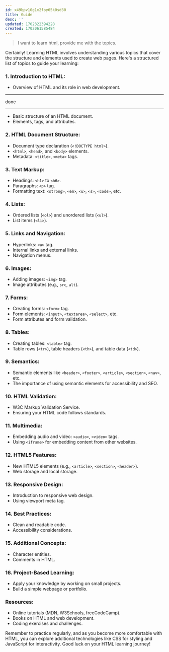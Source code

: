 ```yaml
---
id: x49bpv10g1x2foy65k0sd30
title: Guide
desc: ''
updated: 1702322394228
created: 1702061585484
---
```


> I want to learn html, provide me with the topics.

Certainly! Learning HTML involves understanding various topics that cover the structure and elements used to create web pages. Here's a structured list of topics to guide your learning:

### 1. **Introduction to HTML:**
   - Overview of HTML and its role in web development.
   
---

done

---

   - Basic structure of an HTML document.
   - Elements, tags, and attributes.

### 2. **HTML Document Structure:**
   - Document type declaration (`<!DOCTYPE html>`).
   - `<html>`, `<head>`, and `<body>` elements.
   - Metadata: `<title>`, `<meta>` tags.

### 3. **Text Markup:**
   - Headings: `<h1>` to `<h6>`.
   - Paragraphs: `<p>` tag.
   - Formatting text: `<strong>`, `<em>`, `<u>`, `<s>`, `<code>`, etc.

### 4. **Lists:**
   - Ordered lists (`<ol>`) and unordered lists (`<ul>`).
   - List items (`<li>`).

### 5. **Links and Navigation:**
   - Hyperlinks: `<a>` tag.
   - Internal links and external links.
   - Navigation menus.

### 6. **Images:**
   - Adding images: `<img>` tag.
   - Image attributes (e.g., `src`, `alt`).

### 7. **Forms:**
   - Creating forms: `<form>` tag.
   - Form elements: `<input>`, `<textarea>`, `<select>`, etc.
   - Form attributes and form validation.

### 8. **Tables:**
   - Creating tables: `<table>` tag.
   - Table rows (`<tr>`), table headers (`<th>`), and table data (`<td>`).

### 9. **Semantics:**
   - Semantic elements like `<header>`, `<footer>`, `<article>`, `<section>`, `<nav>`, etc.
   - The importance of using semantic elements for accessibility and SEO.

### 10. **HTML Validation:**
   - W3C Markup Validation Service.
   - Ensuring your HTML code follows standards.

### 11. **Multimedia:**
   - Embedding audio and video: `<audio>`, `<video>` tags.
   - Using `<iframe>` for embedding content from other websites.

### 12. **HTML5 Features:**
   - New HTML5 elements (e.g., `<article>`, `<section>`, `<header>`).
   - Web storage and local storage.

### 13. **Responsive Design:**
   - Introduction to responsive web design.
   - Using viewport meta tag.

### 14. **Best Practices:**
   - Clean and readable code.
   - Accessibility considerations.

### 15. **Additional Concepts:**
   - Character entities.
   - Comments in HTML.

### 16. **Project-Based Learning:**
   - Apply your knowledge by working on small projects.
   - Build a simple webpage or portfolio.

### Resources:
   - Online tutorials (MDN, W3Schools, freeCodeCamp).
   - Books on HTML and web development.
   - Coding exercises and challenges.

Remember to practice regularly, and as you become more comfortable with HTML, you can explore additional technologies like CSS for styling and JavaScript for interactivity. Good luck on your HTML learning journey!